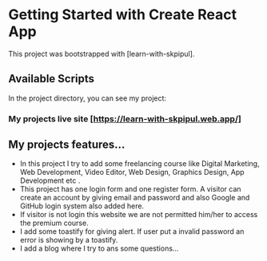# Getting Started with Create React App

This project was bootstrapped with [learn-with-skpipul].

## Available Scripts

In the project directory, you can see my project:

### My projects live site [https://learn-with-skpipul.web.app/]

## My projects features...

* In this project I try to add some freelancing course like Digital Marketing, Web Development, Video Editor, Web Design, Graphics Design, App Development etc .
* This project has one login form and one register form. A visitor can create an account by giving email and password and also Google and GitHub login system also added here.
* If visitor is not login this website we are not permitted him/her to access the premium course.
* I add some toastify for giving alert. If user put a invalid password an error is showing by a toastify.
* I add a blog where I try to ans some questions... 

